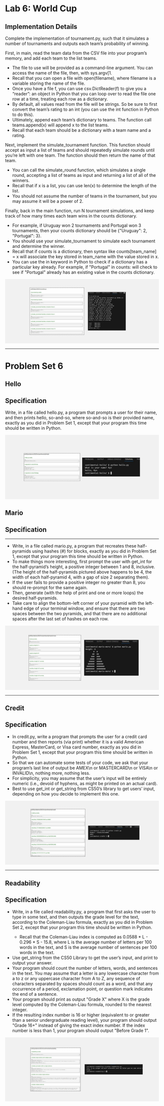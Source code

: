 <h1>Lab 6: World Cup</h1>
<h2>Implementation Details</h2>
<p>Complete the implementation of tournament.py, such that it simulates a number of tournaments and outputs each team’s probability of winning.

First, in main, read the team data from the CSV file into your program’s memory, and add each team to the list teams.</p>


<ul>
  <li>The file to use will be provided as a command-line argument. You can access the name of the file, then, with sys.argv[1.</li>
  <li>Recall that you can open a file with open(filename), where filename is a variable storing the name of the file.</li>
  <li>Once you have a file f, you can use csv.DictReader(f) to give you a “reader”: an object in Python that you can loop over to read the file one row at a time, treating each row as a dictionary.</li>
  <li>By default, all values read from the file will be strings. So be sure to first convert the team’s rating to an int (you can use the int function in Python to do this).</li>
  <li>Ultimately, append each team’s dictionary to teams. The function call teams.append(x) will append x to the list teams.</li>
  <li>Recall that each team should be a dictionary with a team name and a rating.</li>
</ul>
<p>Next, implement the simulate_tournament function. This function should accept as input a list of teams and should repeatedly simulate rounds until you’re left with one team. The function should then return the name of that team.</p>
<ul>
  <li>You can call the simulate_round function, which simulates a single round, accepting a list of teams as input and returning a list of all of the winners.</li>
  <li>Recall that if x is a list, you can use len(x) to determine the length of the list.</li>
  <li>You should not assume the number of teams in the tournament, but you may assume it will be a power of 2.</li>
</ul>
<p>Finally, back in the main function, run N tournament simulations, and keep track of how many times each team wins in the counts dictionary.</p>
<ul>
  <li>For example, if Uruguay won 2 tournaments and Portugal won 3 tournaments, then your counts dictionary should be {"Uruguay": 2, "Portugal": 3}.</li>
  <li>You should use your simulate_tournament to simulate each tournament and determine the winner.</li>
  <li>Recall that if counts is a dictionary, then syntax like counts[team_name] = x will associate the key stored in team_name with the value stored in x.</li>
  <li>You can use the in keyword in Python to check if a dictionary has a particular key already. For example, if "Portugal" in counts: will check to see if "Portugal" already has an existing value in the counts dictionary.</li>
</ul>

<img src="assets/wordlcup.png">

---

<h1>Problem Set 6</h1>
<h2>Hello</h2>
<h2>Specification</h2>
<p>Write, in a file called hello.py, a program that prompts a user for their name, and then prints hello, so-and-so, where so-and-so is their provided name, exactly as you did in Problem Set 1, except that your program this time should be written in Python.</p>
<img src="assets/hello.png">

<h2>Mario</h2>
<h2>Specification</h2>

---

<ul>
  <li>Write, in a file called mario.py, a program that recreates these half-pyramids using hashes (#) for blocks, exactly as you did in Problem Set 1, except that your program this time should be written in Python.</li>
  <li>To make things more interesting, first prompt the user with get_int for the half-pyramid’s height, a positive integer between 1 and 8, inclusive. (The height of the half-pyramids pictured above happens to be 4, the width of each half-pyramid 4, with a gap of size 2 separating them).</li>
  <li>If the user fails to provide a positive integer no greater than 8, you should re-prompt for the same again.</li>
  <li>Then, generate (with the help of print and one or more loops) the desired half-pyramids.</li>
  <li>Take care to align the bottom-left corner of your pyramid with the left-hand edge of your terminal window, and ensure that there are two spaces between the two pyramids, and that there are no additional spaces after the last set of hashes on each row.</li>
</ul>

<img src="assets/mario.png">


---

<h2>Credit</h2>
<h2>Specification</h2>
<ul>
  <li>In credit.py, write a program that prompts the user for a credit card number and then reports (via print) whether it is a valid American Express, MasterCard, or Visa card number, exactly as you did in Problem Set 1, except that your program this time should be written in Python.</li>
  <li>So that we can automate some tests of your code, we ask that your program’s last line of output be AMEX\n or MASTERCARD\n or VISA\n or INVALID\n, nothing more, nothing less.</li>
  <li>For simplicity, you may assume that the user’s input will be entirely numeric (i.e., devoid of hyphens, as might be printed on an actual card).</li>
  <li>Best to use get_int or get_string from CS50’s library to get users’ input, depending on how you decide to implement this one.</li>
</ul>
<img src="assets/credit.png">


---

<h2>Readability</h2>
<h2>Specification</h2>
<ul>
  <li>Write, in a file called readability.py, a program that first asks the user to type in some text, and then outputs the grade level for the text, according to the Coleman-Liau formula, exactly as you did in Problem Set 2, except that your program this time should be written in Python.</li>
  <ul>
  <li>Recall that the Coleman-Liau index is computed as 0.0588 * L - 0.296 * S - 15.8, where L is the average number of letters per 100 words in the text, and S is the average number of sentences per 100 words in the text.</li>
  </ul>
  <li>Use get_string from the CS50 Library to get the user’s input, and print to output your answer.</li>
  <li>Your program should count the number of letters, words, and sentences in the text. You may assume that a letter is any lowercase character from a to z or any uppercase character from A to Z, any sequence of characters separated by spaces should count as a word, and that any occurrence of a period, exclamation point, or question mark indicates the end of a sentence.</li>
  <li>Your program should print as output "Grade X" where X is the grade level computed by the Coleman-Liau formula, rounded to the nearest integer.</li>
  <li>If the resulting index number is 16 or higher (equivalent to or greater than a senior undergraduate reading level), your program should output "Grade 16+" instead of giving the exact index number. If the index number is less than 1, your program should output "Before Grade 1".</li>
</ul>
<img src="assets/readability.png">
